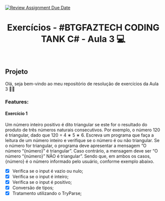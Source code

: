 [![Review Assignment Due Date](https://classroom.github.com/assets/deadline-readme-button-24ddc0f5d75046c5622901739e7c5dd533143b0c8e959d652212380cedb1ea36.svg)](https://classroom.github.com/a/Mmr8CW2K)

<h1 align="center"> Exercícios - #BTGFAZTECH CODING TANK C# - Aula 3 💻 </h1><br>

## Projeto
Olá, seja bem-vindo ao meu repositório de resolução de exercícios da Aula 3 💙🚀

### Features:
#### Exercício 1
Um número inteiro positivo é dito triangular se este for o resultado do produto de três números 
naturais consecutivos. Por exemplo, o número 120 é triangular, dado que 120 = 4 ∗ 5 ∗ 6.
Escreva um programa que faça a leitura de um número inteiro e verifique se o número é ou não 
triangular. Se o número for triangular, o programa deve apresentar a mensagem “O número 
“{número}” é triangular”. Caso contrário, a mensagem deve ser “O número “{número}” NÃO é 
triangular”. Sendo que, em ambos os casos, {número} é o número informado pelo usuário, 
conforme exemplo abaixo.
- [x] Verifica se o input é vazio ou nulo;
- [x] Verifica se o input é inteiro;
- [x] Verifica se o input é positivo;
- [x] Conversão de tipos;
- [x] Tratamento utilizando o TryParse;